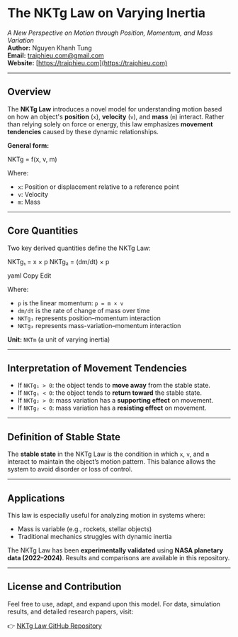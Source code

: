 # The NKTg Law on Varying Inertia

*A New Perspective on Motion through Position, Momentum, and Mass Variation*  
**Author:** Nguyen Khanh Tung  
**Email:** traiphieu.com@gmail.com  
**Website:** [https://traiphieu.com](https://traiphieu.com)

---

## Overview

The **NKTg Law** introduces a novel model for understanding motion based on how an object's **position** (`x`), **velocity** (`v`), and **mass** (`m`) interact. Rather than relying solely on force or energy, this law emphasizes **movement tendencies** caused by these dynamic relationships.

**General form:**

NKTg = f(x, v, m)


Where:

- `x`: Position or displacement relative to a reference point  
- `v`: Velocity  
- `m`: Mass  

---

## Core Quantities

Two key derived quantities define the NKTg Law:

NKTg₁ = x × p
NKTg₂ = (dm/dt) × p

yaml
Copy
Edit

Where:

- `p` is the linear momentum: `p = m × v`
- `dm/dt` is the rate of change of mass over time
- `NKTg₁` represents position–momentum interaction
- `NKTg₂` represents mass-variation–momentum interaction

**Unit:** `NKTm` (a unit of varying inertia)

---

## Interpretation of Movement Tendencies

- If `NKTg₁ > 0`: the object tends to **move away** from the stable state.
- If `NKTg₁ < 0`: the object tends to **return toward** the stable state.
- If `NKTg₂ > 0`: mass variation has a **supporting effect** on movement.
- If `NKTg₂ < 0`: mass variation has a **resisting effect** on movement.

---

## Definition of Stable State

The **stable state** in the NKTg Law is the condition in which `x`, `v`, and `m` interact to maintain the object’s motion pattern. This balance allows the system to avoid disorder or loss of control.

---

## Applications

This law is especially useful for analyzing motion in systems where:

- Mass is variable (e.g., rockets, stellar objects)
- Traditional mechanics struggles with dynamic inertia

The NKTg Law has been **experimentally validated** using **NASA planetary data (2022–2024)**. Results and comparisons are available in this repository.

---

## License and Contribution

Feel free to use, adapt, and expand upon this model. For data, simulation results, and detailed research papers, visit:

👉 [NKTg Law GitHub Repository](https://github.com/thenktlaw/NKT-Law-with-NASA-Data)
